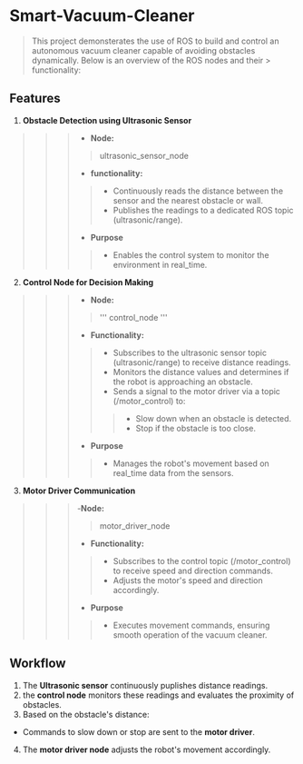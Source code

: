 #  Smart-Vacuum-Cleaner
> This project demonsterates the use of ROS to build and control an autonomous vacuum cleaner capable of avoiding obstacles dynamically. Below is an overview of the ROS nodes and their > functionality:
##  Features
 1. **Obstacle Detection using Ultrasonic Sensor**
>>> - **Node:**
>>>>   ultrasonic_sensor_node
>>> - **functionality:**
>>>> - Continuously reads the distance between the sensor and the nearest obstacle or wall.
>>>> - Publishes the readings to a dedicated ROS topic (ultrasonic/range).
>>> - **Purpose**
>>>> - Enables the control system to monitor the environment in real_time.
 2. **Control Node for Decision Making**
>>>   - **Node:**
>>>>    ''' control_node '''
>>>   - **Functionality:**
>>>>   - Subscribes to the ultrasonic sensor topic (ultrasonic/range) to receive distance readings.
>>>>   - Monitors the distance values and determines if the robot is approaching an obstacle.
>>>>   - Sends a signal to the motor driver via a topic (/motor_control) to:
>>>>>   - Slow down when an obstacle is detected.
>>>>>   - Stop if the obstacle is too close.
>>> - **Purpose**
>>>> - Manages the robot's movement based on real_time data from the sensors.
 3. **Motor Driver Communication**
>>>   -**Node:**
>>>>    motor_driver_node
>>>   - **Functionality:**
>>>>   + Subscribes to the control topic (/motor_control) to receive speed and direction commands.
>>>>   + Adjusts the motor's speed and direction accordingly.
>>> - **Purpose**
>>>> + Executes movement commands, ensuring smooth operation of the vacuum cleaner.
##  Workflow
 1. The **Ultrasonic sensor** continuously puplishes distance readings.
 2. the **control node** monitors these readings and evaluates the proximity of obstacles.
 3. Based on the obstacle's distance:
   - Commands to slow down or stop are sent to the **motor driver**.
 4. The **motor driver node** adjusts the robot's movement accordingly.
 




 
